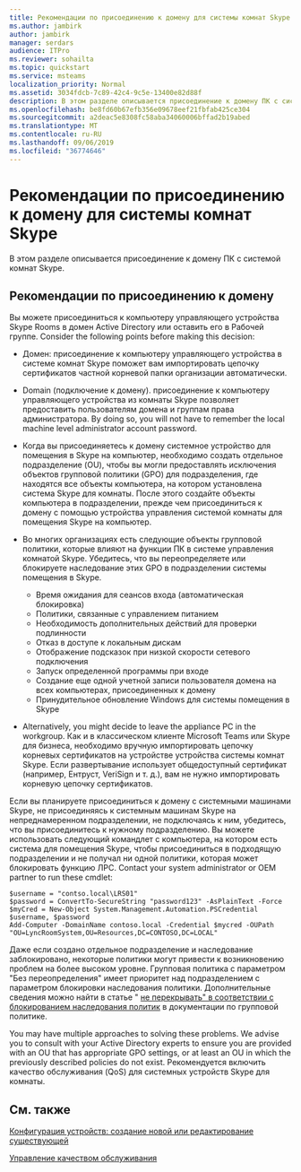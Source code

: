 ```yaml
---
title: Рекомендации по присоединению к домену для системы комнат Skype
ms.author: jambirk
author: jambirk
manager: serdars
audience: ITPro
ms.reviewer: sohailta
ms.topic: quickstart
ms.service: msteams
localization_priority: Normal
ms.assetid: 3034fdcb-7c89-42c4-9c5e-13400e82d88f
description: В этом разделе описывается присоединение к домену ПК с системой комнат Skype.
ms.openlocfilehash: be8fd60b67efb356e09678eef21fbfab425ce304
ms.sourcegitcommit: a2deac5e8308fc58aba34060006bffad2b19abed
ms.translationtype: MT
ms.contentlocale: ru-RU
ms.lasthandoff: 09/06/2019
ms.locfileid: "36774646"
---
```

<!-- This asset missed in the rebrand, and honestly not sure if it's worth keeping.   -->

# <a name="skype-room-system-domain-joining-considerations"></a>Рекомендации по присоединению к домену для системы комнат Skype
 
В этом разделе описывается присоединение к домену ПК с системой комнат Skype.
  
## <a name="domain-joining-considerations"></a>Рекомендации по присоединению к домену

Вы можете присоединиться к компьютеру управляющего устройства Skype Rooms в домен Active Directory или оставить его в Рабочей группе. Consider the following points before making this decision:
  
- Домен: присоединение к компьютеру управляющего устройства в системе комнат Skype поможет вам импортировать цепочку сертификатов частной корневой папки организации автоматически.
- Domain (подключение к домену). присоединение к компьютеру управляющего устройства из комнаты Skype позволяет предоставить пользователям домена и группам права администратора. By doing so, you will not have to remember the local machine level administrator account password.
- Когда вы присоединяетесь к домену системное устройство для помещения в Skype на компьютер, необходимо создать отдельное подразделение (OU), чтобы вы могли предоставлять исключения объектов групповой политики (GPO) для подразделения, где находятся все объекты компьютера, на котором установлена система Skype для комнаты. После этого создайте объекты компьютера в подразделении, прежде чем присоединиться к домену с помощью устройства управления системой комнаты для помещения Skype на компьютер.
- Во многих организациях есть следующие объекты групповой политики, которые влияют на функции ПК в системе управления комнатой Skype. Убедитесь, что вы переопределяете или блокируете наследование этих GPO в подразделении системы помещения в Skype.

  - Время ожидания для сеансов входа (автоматическая блокировка)
  - Политики, связанные с управлением питанием
  - Необходимость дополнительных действий для проверки подлинности
  - Отказ в доступе к локальным дискам
  - Отображение подсказок при низкой скорости сетевого подключения
  - Запуск определенной программы при входе
  - Создание еще одной учетной записи пользователя домена на всех компьютерах, присоединенных к домену
  - Принудительное обновление Windows для системы помещения в Skype
    
- Alternatively, you might decide to leave the appliance PC in the workgroup. Как и в классическом клиенте Microsoft Teams или Skype для бизнеса, необходимо вручную импортировать цепочку корневых сертификатов на устройстве устройства системы комнат Skype. Если развертывание использует общедоступный сертификат (например, Ентруст, VeriSign и т. д.), вам не нужно импортировать корневую цепочку сертификатов. 
    
Если вы планируете присоединиться к домену с системными машинами Skype, не присоединяясь к системным машинам Skype на непреднамеренном подразделении, не подключаясь к ним, убедитесь, что вы присоединитесь к нужному подразделению. Вы можете использовать следующий командлет с компьютера, на котором есть система для помещения Skype, чтобы присоединиться в подходящую подразделении и не получал ни одной политики, которая может блокировать функцию ЛРС. Contact your system administrator or OEM partner to run these cmdlet:
  
```
$username = "contso.local\LRS01"
$password = ConvertTo-SecureString "password123" -AsPlainText -Force
$myCred = New-Object System.Management.Automation.PSCredential $username, $password
Add-Computer -DomainName contoso.local -Credential $mycred -OUPath "OU=LyncRoomSystem,OU=Resources,DC=CONTOSO,DC=LOCAL"
```

Даже если создано отдельное подразделение и наследование заблокировано, некоторые политики могут привести к возникновению проблем на более высоком уровне. Групповая политика с параметром "Без переопределения" имеет приоритет над подразделением с параметром блокировки наследования политики. Дополнительные сведения можно найти в статье " [не перекрывать" в соответствии с блокированием наследования политик](https://docs.microsoft.com/previous-versions/windows/it-pro/windows-2000-server/cc978255(v=technet.10)) в документации по групповой политике.
  
You may have multiple approaches to solving these problems. We advise you to consult with your Active Directory experts to ensure you are provided with an OU that has appropriate GPO settings, or at least an OU in which the previously described policies do not exist. Рекомендуется включить качество обслуживания (QoS) для системных устройств Skype для комнаты.

## <a name="see-also"></a>См. также
  
[Конфигурация устройств: создание новой или редактирование существующей](/skypeforbusiness/help-topics/help-lscp/device-configuration-create-new-or-edit-existing.md)

[Управление качеством обслуживания](/skypeforbusiness/plan-your-deployment/network-requirements/network-requirements.#managing-quality-of-service)
